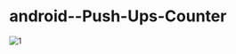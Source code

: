 # android--Push-Ups-Counter

![1](https://user-images.githubusercontent.com/56175479/120703955-407da480-c4b6-11eb-9dbb-958e2d6854e9.jpg)
